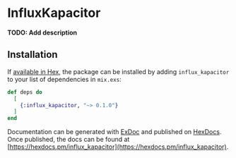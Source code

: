 # InfluxKapacitor

**TODO: Add description**

## Installation

If [available in Hex](https://hex.pm/docs/publish), the package can be installed
by adding `influx_kapacitor` to your list of dependencies in `mix.exs`:

```elixir
def deps do
  [
    {:influx_kapacitor, "~> 0.1.0"}
  ]
end
```

Documentation can be generated with [ExDoc](https://github.com/elixir-lang/ex_doc)
and published on [HexDocs](https://hexdocs.pm). Once published, the docs can
be found at [https://hexdocs.pm/influx_kapacitor](https://hexdocs.pm/influx_kapacitor).

